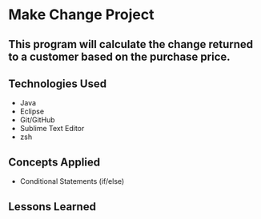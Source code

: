 # Make Change Project

## This program will calculate the change returned to a customer based on the purchase price.

## Technologies Used
- Java
- Eclipse
- Git/GitHub
- Sublime Text Editor
- zsh

## Concepts Applied
- Conditional Statements (if/else)

## Lessons Learned
